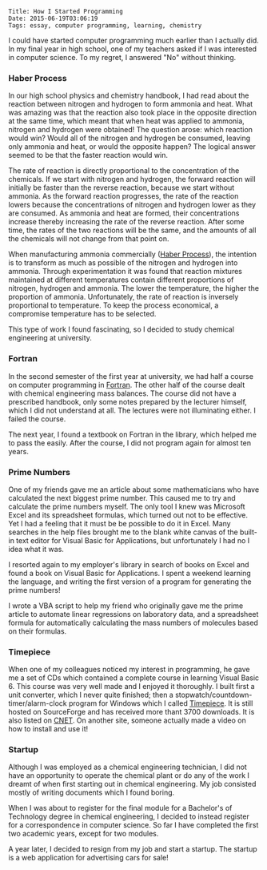     Title: How I Started Programming
    Date: 2015-06-19T03:06:19
    Tags: essay, computer programming, learning, chemistry

I could have started computer programming much earlier than I actually did. In my final year in high school, one of my teachers asked if I was interested in computer science. To my regret, I answered "No" without thinking.

<!-- more -->

### Haber Process

In our high school physics and chemistry handbook, I had read about the reaction between nitrogen and hydrogen to form ammonia and heat. What was amazing was that the reaction also took place in the opposite direction at the same time, which meant that when heat was applied to ammonia, nitrogen and hydrogen were obtained! The question arose: which reaction would win? Would all of the nitrogen and hydrogen be consumed, leaving only ammonia and heat, or would the opposite happen? The logical answer seemed to be that the faster reaction would win.

The rate of reaction is directly proportional to the concentration of the chemicals. If we start with nitrogen and hydrogen, the forward reaction will initially be faster than the reverse reaction, because we start without ammonia. As the forward reaction progresses, the rate of the reaction lowers because the concentrations of nitrogen and hydrogen lower as they are consumed. As ammonia and heat are formed, their concentrations increase thereby increasing the rate of the reverse reaction. After some time, the rates of the two reactions will be the same, and the amounts of all the chemicals will not change from that point on.

When manufacturing ammonia commercially ([Haber Process](https://en.wikipedia.org/wiki/Haber_process)), the intention is to transform as much as possible of the nitrogen and hydrogen into ammonia. Through experimentation it was found that reaction mixtures maintained at different temperatures contain different proportions of nitrogen, hydrogen and ammonia. The lower the temperature, the higher the proportion of ammonia. Unfortunately, the rate of reaction is inversely proportional to temperature. To keep the process economical, a compromise temperature has to be selected.

This type of work I found fascinating, so I decided to study chemical engineering at university.

### Fortran

In the second semester of the first year at university, we had half a course on computer programming in [Fortran](http://gcc.gnu.org/fortran/). The other half of the course dealt with chemical engineering mass balances. The course did not have a prescribed handbook, only some notes prepared by the lecturer himself, which I did not understand at all. The lectures were not illuminating either. I failed the course. 

The next year, I found a textbook on Fortran in the library, which helped me to pass the easily. After the course, I did not program again for almost ten years.

### Prime Numbers 

One of my friends gave me an article about some mathematicians who have calculated the next biggest prime number. This caused me to try and calculate the prime numbers myself. The only tool I knew was Microsoft Excel and its spreadsheet formulas, which turned out not to be effective. Yet I had a feeling that it must be be possible to do it in Excel. Many searches in the help files brought me to the blank white canvas of the built-in text editor for Visual Basic for Applications, but unfortunately I had no I idea what it was.

I resorted again to my employer's library in search of books on Excel and found a book on Visual Basic for Applications. I spent a weekend learning the language, and writing the first version of a program for generating the prime numbers!

I wrote a VBA script to help my friend who originally gave me the prime article to automate linear regressions on laboratory data, and a spreadsheet formula for automatically calculating the mass numbers of molecules based on their formulas.

### Timepiece

When one of my colleagues noticed my interest in programming, he gave me a set of CDs which contained a complete course in learning Visual Basic 6. This course was very well made and I enjoyed it thoroughly. I built first a unit converter, which I never quite finished; then a stopwatch/countdown-timer/alarm-clock program for Windows which I called [Timepiece](http://sourceforge.net/projects/timepiece/). It is still hosted on SourceForge and has received more thant 3700 downloads. It is also listed on [CNET](http://download.cnet.com/Timepiece/3000-2350_4-12933412.html). On another site, someone actually made a video on how to install and use it!

### Startup 

Although I was employed as a chemical engineering technician, I did not have an opportunity to operate the chemical plant or do any of the work I dreamt of when first starting out in chemical engineering. My job consisted mostly of writing documents which I found boring. 

When I was about to register for the final module for a Bachelor's of Technology degree in chemical engineering, I decided to instead register for a correspondence in computer science. So far I have completed the first two academic years, except for two modules.

A year later, I decided to resign from my job and start a startup. The startup is a web application for advertising cars for sale!

